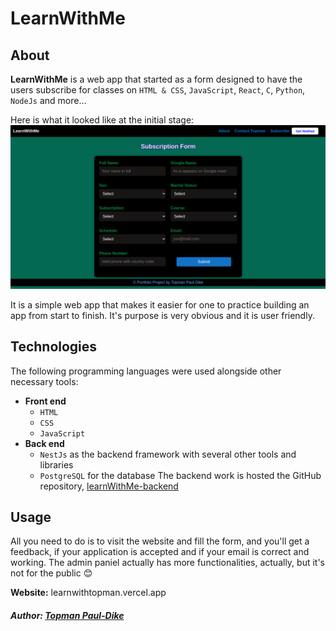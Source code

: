 # LearnWithMe
## About
**LearnWithMe** is a web app that started as a form designed to have the users subscribe for classes on `HTML & CSS`, `JavaScript`, `React`, `C`, `Python`, `NodeJs` and more...

Here is what it looked like at the initial stage:
![LearnWithMe-light_theme](https://github.com/tpauldike/rough_work/blob/main/screenshots/LearnWithMe.png)

It is a simple web app that makes it easier for one to practice building an app from start to finish. It's purpose is very obvious and it is user friendly.

## Technologies
The following programming languages were used alongside other necessary tools:
- **Front end**
    - `HTML`
    - `CSS`
    - `JavaScript`
- **Back end**
  - `NestJs` as the backend framework with several other tools and libraries
  - `PostgreSQL` for the database
The backend work is hosted the GitHub repository, [learnWithMe-backend](https://github.com/tpauldike/learnWithMe-backend)

## Usage
All you need to do is to visit the website and fill the form, and you'll get a feedback, if your application is accepted and if your email is correct and working. The admin paniel actually has more functionalities, actually, but it's not for the public 😊

**Website:** learnwithtopman.vercel.app

##### Author: [Topman Paul-Dike](https://github.com/tpauldike)
